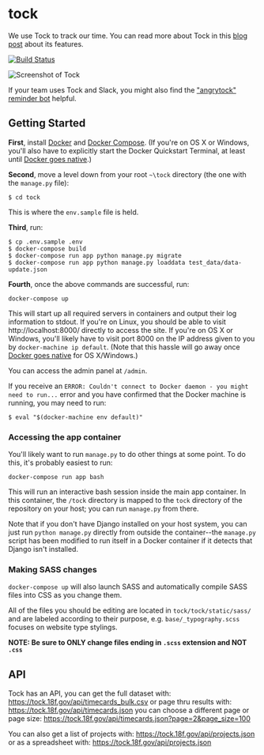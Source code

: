 tock
===============

We use Tock to track our time. You can read more about Tock in this [blog post](https://18f.gsa.gov/2015/05/21/tockingtime/) about its features.

[![Build Status](https://travis-ci.org/18F/tock.svg)](https://travis-ci.org/18F/tock)

![Screenshot of Tock](https://18f.gsa.gov/assets/blog/tockingtime/tock03.jpg)

If your team uses Tock and Slack, you might also find the ["angrytock" reminder bot](https://github.com/18F/angrytock) helpful.

## Getting Started

**First**, install [Docker][] and [Docker Compose][]. (If you're on OS X or
Windows, you'll also have to explicitly start the Docker Quickstart Terminal,
at least until [Docker goes native][].)

**Second**, move a level down from your root `~\tock` directory (the one with the `manage.py` file):
```
$ cd tock
```
This is where the `env.sample` file is held.

**Third**, run:

```shell
$ cp .env.sample .env
$ docker-compose build
$ docker-compose run app python manage.py migrate
$ docker-compose run app python manage.py loaddata test_data/data-update.json
```

**Fourth**, once the above commands are successful, run:

```
docker-compose up
```

This will start up all required servers in containers and output their
log information to stdout. If you're on Linux, you should be able
to visit http://localhost:8000/ directly to access the site. If you're on
OS X or Windows, you'll likely have to visit port 8000 on the IP
address given to you by `docker-machine ip default`. (Note that this 
hassle will go away once [Docker goes native][] for OS X/Windows.)

You can access the admin panel at `/admin`.

If you receive an `ERROR: Couldn't connect to Docker daemon - you might need to run...` error and you have confirmed that the Docker machine is running, you may need to run:

```
$ eval "$(docker-machine env default)"
```

### Accessing the app container

You'll likely want to run `manage.py` to do other things at some point.
To do this, it's probably easiest to run:

```
docker-compose run app bash
```

This will run an interactive bash session inside the main app container.
In this container, the `/tock` directory is mapped to the `tock`
directory of the repository on your host; you can run `manage.py` from there.

Note that if you don't have Django installed on your host system, you
can just run `python manage.py` directly from outside the container--the
`manage.py` script has been modified to run itself in a Docker container
if it detects that Django isn't installed.

### Making SASS changes

`docker-compose up` will also launch SASS and automatically compile
SASS files into CSS as you change them.

All of the files you should be editing are located in
`tock/tock/static/sass/` and are labeled according to their purpose,
e.g. `base/_typography.scss` focuses on website type stylings.

**NOTE: Be sure to ONLY change files ending in  `.scss` extension and NOT `.css`**

## API

Tock has an API, you can get the full dataset with:  https://tock.18f.gov/api/timecards_bulk.csv
or page thru results with: https://tock.18f.gov/api/timecards.json
you can choose a different page or page size: https://tock.18f.gov/api/timecards.json?page=2&page_size=100

You can also get a list of projects with:  https://tock.18f.gov/api/projects.json
or as a spreadsheet with: https://tock.18f.gov/api/projects.json

[Docker]: https://www.docker.com/
[Docker Compose]: https://docs.docker.com/compose/
[Docker goes native]: https://blog.docker.com/2016/03/docker-for-mac-windows-beta/
